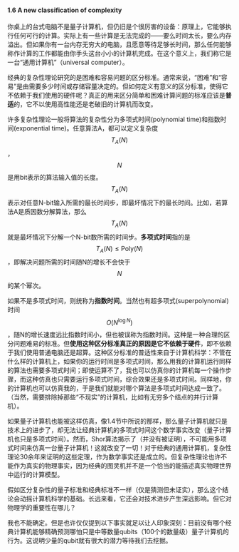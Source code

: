 #### 1.6 A new classification of complexity

你桌上的台式电脑不是量子计算机，但仍旧是个很厉害的设备：原理上，它能够执行任何可行的计算。实际上有一些计算是无法完成的——要么时间太长，要么内存溢出。但如果你有一台内存无穷大的电脑，且愿意等待足够长时间，那么任何能够称作计算的工作都能由你手头这台小小的计算机完成。在这个意义上，我们称它是一台“通用计算机”（universal computer）。

经典的复杂性理论研究的是困难和容易问题的区分标准。通常来说，“困难”和“容易”是由需要多少时间或存储容量决定的。但如何定义有意义的区分标准，使得它不依赖于我们使用的硬件呢？真正的用来区分简单和困难计算问题的标准应该是**普适**的，它不以使用高性能还是老破旧的计算机而改变。

许多复杂性理论一般将算法的复杂性分为多项式时间(polynomial time)和指数时间(exponential time)。任意算法A，都可以定义复杂度$$T_A(N)$$，$$N$$是用bit表示的算法输入值的长度。$$T_A(N)$$表示对任意N-bit输入所需的最长时间步，即最坏情况下的最长时间。比如，若算法A是质因数分解算法，那么$$T_A(N)$$就是最坏情况下分解一个N-bit数所需的时间步。**多项式时间**指的是$$T_A(N)\leq\text{Poly}(N)$$，即解决问题所需的时间随N的增长不会快于$$N$$的某个幂次。

如果不是多项式时间，则统称为**指数时间**。当然也有超多项式(superpolynomial)时间$$O(N^{\log N})$$，随N的增长速度远比指数时间小，但也被误称为指数时间。这种是一种合理的区分问题难易的标准。但**使用这种区分标准真正的原因是它不依赖于硬件**，即不依赖于我们使用普通电脑还是超算。这种区分标准的普适性来自于计算机科学：不管在什么样的计算机上，如果你的运行时间是多项式时间，那么用我的计算机运行同样的算法也需要多项式时间；即使运算不了，我也可以仿真你的计算机每一个操作步骤，而这种仿真也只需要运行多项式时间，综合效果还是多项式时间。同样地，你的计算机也可以仿真我的，于是我们就能对哪个算法是多项式时间达成一致了。（当然，需要排除掉那些“不现实”的计算机，比如有无穷多个结点的并行计算机）。

如果量子计算机也能被这样仿真，像1.4节中所说的那样，那么量子计算机就只是技术上的进步了，却无法让经典计算机的多项式时间这个数学事实改变（量子计算机也只是多项式时间）。然而，Shor算法揭示了（并没有被证明），不可能用多项式时间来仿真一台量子计算机！这就改变了一切！对于经典的通用计算机，复杂性理论30余年来证明的这些定理，作为数学事实还是成立的。但复杂性理论也许不能作为真实的物理事实，因为经典的图灵机并不是一个恰当的能描述真实物理世界中运行的计算模型。

假如区分复杂性的量子标准和经典标准不一样（仅是猜测但未证实），那么这个结论会动摇计算机科学的基础。长远来看，它还会对技术进步产生深远影响。但它对物理学的重要性在哪儿？

我也不能确定。但是也许仅仅提到以下事实就足以让人印象深刻：目前没有哪个经典计算机能够精确预测哪怕只是中等数量qubits（100个的数量级）量子计算机的行为。这说明少量的qubit就有很大的潜力等待我们去挖掘。